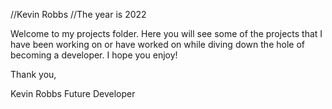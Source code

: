 //Kevin Robbs
//The year is 2022

Welcome to my projects folder. Here you will see some of the projects that I have been working on or have worked on while diving down the hole of becoming a developer. I hope you enjoy!

Thank you,

Kevin Robbs
Future Developer
